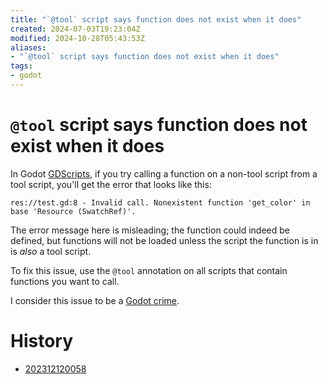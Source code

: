```yaml
---
title: "`@tool` script says function does not exist when it does"
created: 2024-07-03T19:23:04Z
modified: 2024-10-28T05:43:53Z
aliases:
- "`@tool` script says function does not exist when it does"
tags:
- godot
---
```


# `@tool` script says function does not exist when it does

In Godot [GDScripts](godot-gdscript.md), if you try calling a function on a non-tool script from a tool script, you'll get the error that looks like this:

```
res://test.gd:8 - Invalid call. Nonexistent function 'get_color' in base 'Resource (SwatchRef)'.
```

The error message here is misleading; the function could indeed be defined, but functions will not be loaded unless the script the function is in is _also_ a tool script.

To fix this issue, use the `@tool` annotation on all scripts that contain functions you want to call.

I consider this issue to be a [Godot crime](godot-crimes.md).

# History

- [202312120058](../entries/202312120058.md)

